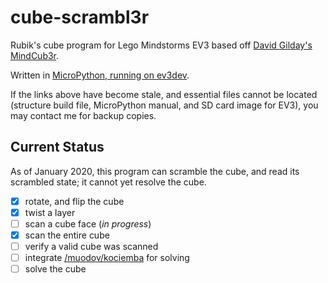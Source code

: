 # cube-scrambl3r
Rubik's cube program for Lego Mindstorms EV3
based off [David Gilday's MindCub3r](https://www.mindcuber.com/mindcub3r/mindcub3r.html).

Written in [MicroPython, running on ev3dev](https://education.lego.com/en-us/support/mindstorms-ev3/python-for-ev3).

If the links above have become stale, and essential files cannot be located (structure build file, 
MicroPython manual, and SD card image for EV3), you may contact me for backup copies.

<!-- https://drive.google.com/drive/u/0/folders/1jUdjHS22F1zwnxoQA3R3IfTaT3J7NjvH -->

## Current Status
As of January 2020, this program can scramble the cube, and read its scrambled state; it cannot yet
resolve the cube.

- [x] rotate, and flip the cube
- [x] twist a layer
- [ ] scan a cube face (_in progress_)
- [x] scan the entire cube
- [ ] verify a valid cube was scanned
- [ ] integrate [/muodov/kociemba]() for solving
- [ ] solve the cube
